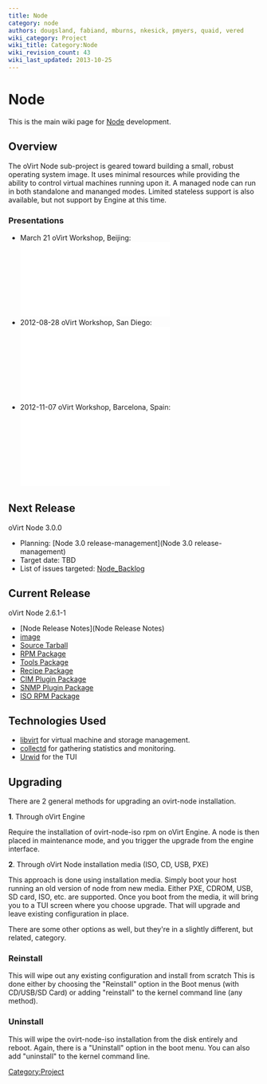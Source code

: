 ```yaml
---
title: Node
category: node
authors: dougsland, fabiand, mburns, nkesick, pmyers, quaid, vered
wiki_category: Project
wiki_title: Category:Node
wiki_revision_count: 43
wiki_last_updated: 2013-10-25
---
```


# Node

This is the main wiki page for [Node](Node) development.

## Overview

The oVirt Node sub-project is geared toward building a small, robust operating system image. It uses minimal resources while providing the ability to control virtual machines running upon it. A managed node can run in both standalone and mananged modes. Limited stateless support is also available, but not support by Engine at this time.

### Presentations

*   March 21 oVirt Workshop, Beijing: ![](ovirt-node.pdf "fig:ovirt-node.pdf")
*   2012-08-28 oVirt Workshop, San Diego: ![](Ovirt-node-2012-08-28.pdf "fig:Ovirt-node-2012-08-28.pdf")
*   2012-11-07 oVirt Workshop, Barcelona, Spain: ![](Ovirt-node-2012-11-07.pdf "fig:Ovirt-node-2012-11-07.pdf")

## Next Release

oVirt Node 3.0.0

*   Planning: [Node 3.0 release-management](Node 3.0 release-management)
*   Target date: TBD
*   List of issues targeted: [Node_Backlog](Node_Backlog)

## Current Release

oVirt Node 2.6.1-1

*   [Node Release Notes](Node Release Notes)
*   [image](http://resources.ovirt.org/releases/stable/iso/ovirt-node-iso-2.6.1-20120228.fc18.iso)
*   [Source Tarball](http://resources.ovirt.org/releases/stable/src/ovirt-node-2.6.1.tar.gz)
*   [RPM Package](http://resources.ovirt.org/releases/stable/rpm/Fedora/18/noarch/ovirt-node-2.6.1-1.fc18.noarch.rpm)
*   [Tools Package](http://resources.ovirt.org/releases/stable/rpm/Fedora/18/noarch/ovirt-node-tools-2.6.1-1.fc18.noarch.rpm)
*   [Recipe Package](http://resources.ovirt.org/releases/stable/rpm/Fedora/18/noarch/ovirt-node-recipe-2.6.1-1.fc18.noarch.rpm)
*   [CIM Plugin Package](http://resources.ovirt.org/releases/stable/rpm/Fedora/18/noarch/ovirt-node-plugin-cim-2.6.1-1.fc18.noarch.rpm)
*   [SNMP Plugin Package](http://resources.ovirt.org/releases/stable/rpm/Fedora/18/noarch/ovirt-node-plugin-snmp-2.6.1-1.fc18.noarch.rpm)
*   [ISO RPM Package](http://resources.ovirt.org/releases/stable/rpm/Fedora/18/noarch/ovirt-node-iso-2.6.1-20120228.fc18.noarch.rpm)

## Technologies Used

*   [libvirt](http://libvirt.org/) for virtual machine and storage management.
*   [collectd](http://collectd.org/) for gathering statistics and monitoring.
*   [Urwid](http://excess.org/urwid/) for the TUI

## Upgrading

There are 2 general methods for upgrading an ovirt-node installation.

**1**. Through oVirt Engine

Require the installation of ovirt-node-iso rpm on oVirt Engine. A node is then placed in maintenance mode, and you trigger the upgrade from the engine interface.

**2**. Through oVirt Node installation media (ISO, CD, USB, PXE)

This approach is done using installation media. Simply boot your host running an old version of node from new media.
Either PXE, CDROM, USB, SD card, ISO, etc. are supported. Once you boot from the media, it will bring you to a TUI screen where you choose upgrade.
That will upgrade and leave existing configuration in place.

There are some other options as well, but they're in a slightly different, but related, category.

### Reinstall

This will wipe out any existing configuration and install from scratch This is done either by choosing the "Reinstall" option in the Boot menus (with CD/USB/SD Card) or adding "reinstall" to the kernel command line (any method).

### Uninstall

This will wipe the ovirt-node-iso installation from the disk entirely and reboot. Again, there is a "Uninstall" option in the boot menu. You can also add "uninstall" to the kernel command line.

<Category:Project>
